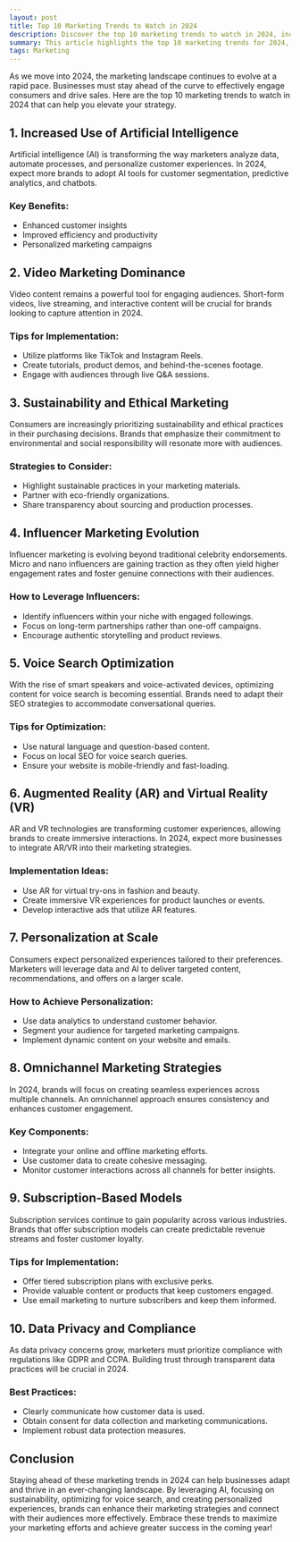 ```yaml
---
layout: post
title: Top 10 Marketing Trends to Watch in 2024
description: Discover the top 10 marketing trends to watch in 2024, including AI advancements, video marketing, sustainability, and influencer evolution. Stay ahead of the curve and enhance your marketing strategy for greater success!
summary: This article highlights the top 10 marketing trends for 2024, providing insights into how businesses can adapt to an evolving landscape. Key trends include the increased use of artificial intelligence, the dominance of video marketing, a focus on sustainability, and the rise of micro-influencers. The piece also covers the importance of voice search optimization, augmented reality, personalized experiences, and omnichannel strategies. By understanding and leveraging these trends, brands can enhance their marketing strategies and better connect with their audiences.
tags: Marketing
---
```



As we move into 2024, the marketing landscape continues to evolve at a rapid pace. Businesses must stay ahead of the curve to effectively engage consumers and drive sales. Here are the top 10 marketing trends to watch in 2024 that can help you elevate your strategy.

## 1. Increased Use of Artificial Intelligence

Artificial intelligence (AI) is transforming the way marketers analyze data, automate processes, and personalize customer experiences. In 2024, expect more brands to adopt AI tools for customer segmentation, predictive analytics, and chatbots.

### Key Benefits:
- Enhanced customer insights
- Improved efficiency and productivity
- Personalized marketing campaigns

## 2. Video Marketing Dominance

Video content remains a powerful tool for engaging audiences. Short-form videos, live streaming, and interactive content will be crucial for brands looking to capture attention in 2024.

### Tips for Implementation:
- Utilize platforms like TikTok and Instagram Reels.
- Create tutorials, product demos, and behind-the-scenes footage.
- Engage with audiences through live Q&A sessions.

## 3. Sustainability and Ethical Marketing

Consumers are increasingly prioritizing sustainability and ethical practices in their purchasing decisions. Brands that emphasize their commitment to environmental and social responsibility will resonate more with audiences.

### Strategies to Consider:
- Highlight sustainable practices in your marketing materials.
- Partner with eco-friendly organizations.
- Share transparency about sourcing and production processes.

## 4. Influencer Marketing Evolution

Influencer marketing is evolving beyond traditional celebrity endorsements. Micro and nano influencers are gaining traction as they often yield higher engagement rates and foster genuine connections with their audiences.

### How to Leverage Influencers:
- Identify influencers within your niche with engaged followings.
- Focus on long-term partnerships rather than one-off campaigns.
- Encourage authentic storytelling and product reviews.

## 5. Voice Search Optimization

With the rise of smart speakers and voice-activated devices, optimizing content for voice search is becoming essential. Brands need to adapt their SEO strategies to accommodate conversational queries.

### Tips for Optimization:
- Use natural language and question-based content.
- Focus on local SEO for voice search queries.
- Ensure your website is mobile-friendly and fast-loading.

## 6. Augmented Reality (AR) and Virtual Reality (VR)

AR and VR technologies are transforming customer experiences, allowing brands to create immersive interactions. In 2024, expect more businesses to integrate AR/VR into their marketing strategies.

### Implementation Ideas:
- Use AR for virtual try-ons in fashion and beauty.
- Create immersive VR experiences for product launches or events.
- Develop interactive ads that utilize AR features.

## 7. Personalization at Scale

Consumers expect personalized experiences tailored to their preferences. Marketers will leverage data and AI to deliver targeted content, recommendations, and offers on a larger scale.

### How to Achieve Personalization:
- Use data analytics to understand customer behavior.
- Segment your audience for targeted marketing campaigns.
- Implement dynamic content on your website and emails.

## 8. Omnichannel Marketing Strategies

In 2024, brands will focus on creating seamless experiences across multiple channels. An omnichannel approach ensures consistency and enhances customer engagement.

### Key Components:
- Integrate your online and offline marketing efforts.
- Use customer data to create cohesive messaging.
- Monitor customer interactions across all channels for better insights.

## 9. Subscription-Based Models

Subscription services continue to gain popularity across various industries. Brands that offer subscription models can create predictable revenue streams and foster customer loyalty.

### Tips for Implementation:
- Offer tiered subscription plans with exclusive perks.
- Provide valuable content or products that keep customers engaged.
- Use email marketing to nurture subscribers and keep them informed.

## 10. Data Privacy and Compliance

As data privacy concerns grow, marketers must prioritize compliance with regulations like GDPR and CCPA. Building trust through transparent data practices will be crucial in 2024.

### Best Practices:
- Clearly communicate how customer data is used.
- Obtain consent for data collection and marketing communications.
- Implement robust data protection measures.

## Conclusion

Staying ahead of these marketing trends in 2024 can help businesses adapt and thrive in an ever-changing landscape. By leveraging AI, focusing on sustainability, optimizing for voice search, and creating personalized experiences, brands can enhance their marketing strategies and connect with their audiences more effectively. Embrace these trends to maximize your marketing efforts and achieve greater success in the coming year!
